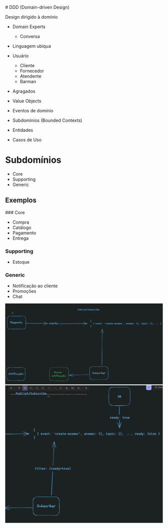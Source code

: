 # DDD (Domain-driven Design)

Design dirigido à domínio

- Domain Experts
  - Conversa
- Linguagem ubíqua

- Usuário
  - Cliente
  - Fornecedor
  - Atendente
  - Barman

- Agragados
- Value Objects
- Eventos de domínio
- Subdomínios (Bounded Contexts)
- Entidades
- Casos de Uso


# Subdomínios

- Core
- Supporting
- Generic

## Exemplos

### Core
- Compra
- Catálogo
- Pagamento
- Entrega

### Supporting
- Estoque

### Generic
- Notificação ao cliente
- Promoções
- Chat

![Pubsub Lógic](images/pubsub-1.png)
![DB Updating publishing message](images/pubsub-2.png)
